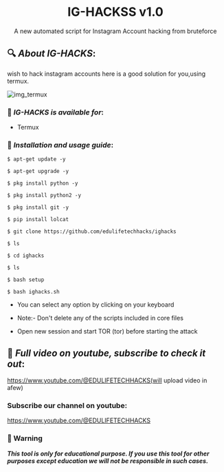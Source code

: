 <h1 align="center">IG-HACKSS v1.0</h1>
<p align="center">
      A new automated script for Instagram Account hacking from bruteforce
</p>

## 🔍 ***About IG-HACKS***:

wish to hack instagram accounts here is a good solution for you,using termux.


![img_termux](./readme/img_termux.jpg)


### 📌 ***IG-HACKS is available for***:

* Termux

### 📌 ***Installation and usage guide***:
```
$ apt-get update -y
```
```
$ apt-get upgrade -y
```
```
$ pkg install python -y 
```
```
$ pkg install python2 -y
```
```
$ pkg install git -y
```
```
$ pip install lolcat
```
```
$ git clone https://github.com/edulifetechhacks/ighacks
```
```
$ ls
```
```
$ cd ighacks
```
```
$ ls
```
```
$ bash setup
```
```
$ bash ighacks.sh
```

* You can select any option by clicking on your keyboard

* Note:- Don't delete any of the scripts included in core files

* Open new session and start TOR (tor) before starting the attack


## 📌 ***Full video on youtube, subscribe to check it out***:

https://www.youtube.com/@EDULIFETECHHACKS(will upload video in afew)


### Subscribe our channel on youtube:
https://www.youtube.com/@EDULIFETECHHACKS

### 📢 Warning

***This tool is only for educational purpose. If you use this tool for other purposes except education we will not be responsible in such cases.***
